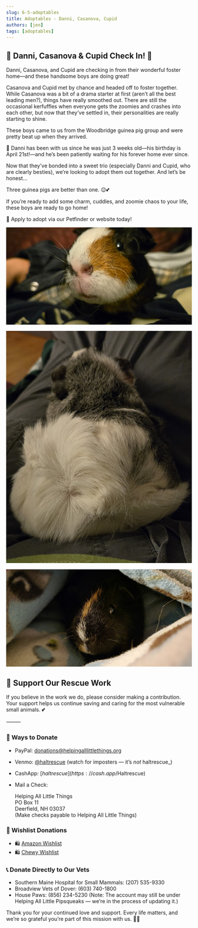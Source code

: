 ```yaml
---
slug: 6-5-adoptables
title: Adoptables - Danni, Casanova, Cupid
authors: [jen]
tags: [adoptables]
---
```


## 🐹 Danni, Casanova & Cupid Check In! 💌

Danni, Casanova, and Cupid are checking in from their wonderful foster home—and these handsome boys are doing great!

Casanova and Cupid met by chance and headed off to foster together. While Casanova was a bit of a drama starter at first (aren’t all the best leading men?), things have really smoothed out. There are still the occasional kerfuffles when everyone gets the zoomies and crashes into each other, but now that they’ve settled in, their personalities are really starting to shine.

<!-- truncate -->

These boys came to us from the Woodbridge guinea pig group and were pretty beat up when they arrived.

💫 Danni has been with us since he was just 3 weeks old—his birthday is April 21st!—and he’s been patiently waiting for his forever home ever since.

Now that they’ve bonded into a sweet trio (especially Danni and Cupid, who are clearly besties), we’re looking to adopt them out together. And let’s be honest…

Three guinea pigs are better than one. 😉💕

If you’re ready to add some charm, cuddles, and zoomie chaos to your life, these boys are ready to go home!

📩 Apply to adopt via our Petfinder or website today!

![CGuinea Pig](adoptables.jpg)

![CGuinea Pig](adoptables2.jpg)

![CGuinea Pig](adoptables3.jpg)

## 🙏  Support Our Rescue Work

If you believe in the work we do, please consider making a contribution.
Your support helps us continue saving and caring for the most vulnerable small animals. 💕

⸻

### 💸  Ways to Donate
 - PayPal: donations@helpingalllittlethings.org
 - Venmo: [@haltrescue](https://account.venmo.com/u/haltrescue) (watch for imposters — it’s _not_ haltrescue_)
 - CashApp: [$haltrescue](https://cash.app/$Haltrescue)
 - Mail a Check:  
  
    Helping All Little Things    
    PO Box 11    
    Deerfield, NH 03037    
    (Make checks payable to Helping All Little Things)    


### 🛒 Wishlist Donations
 - 🛍️ [Amazon Wishlist](https://tinyurl.com/HALT-Amazon-Wishlist)
 - 🛍️ [Chewy Wishlist](https://tinyurl.com/HALT-Chewy-Wishlist)


### 📞 Donate Directly to Our Vets
 - Southern Maine Hospital for Small Mammals: (207) 535-9330
 - Broadview Vets of Dover: (603) 740-1800
 - House Paws: (856) 234-5230
(Note: The account may still be under Helping All Little Pipsqueaks — we’re in the process of updating it.)

Thank you for your continued love and support.
Every life matters, and we’re so grateful you’re part of this mission with us. 🐹💕
